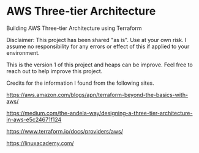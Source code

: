 # AWS Three-tier Architecture
Building AWS Three-tier Architecture using Terraform



Disclaimer: This project has been shared "as is". Use at your own risk. I assume no responsibility for any errors
            or effect of this if applied to your environment.





This is the version 1 of this project and heaps can be improve. Feel free to reach out to help improve this project.





























































Credits for the information I found from the following sites.

https://aws.amazon.com/blogs/apn/terraform-beyond-the-basics-with-aws/

https://medium.com/the-andela-way/designing-a-three-tier-architecture-in-aws-e5c24671f124

https://www.terraform.io/docs/providers/aws/

https://linuxacademy.com/
